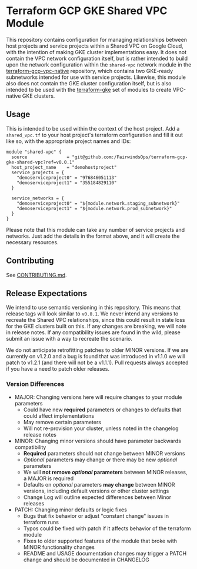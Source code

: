 # Terraform GCP GKE Shared VPC Module
This repository contains configuration for managing relationships between host projects and service projects within a Shared VPC on Google Cloud, with the intention of making GKE cluster implementations easy. It does not contain the VPC network configuration itself, but is rather intended to build upon the network configuration within the `shared-vpc` network module in the [terraform-gcp-vpc-native][] repository, which contains two GKE-ready subnetworks intended for use with service projects. Likewise, this module also does not contain the GKE cluster configuration itself, but is also intended to be used with the [terraform-gke][] set of modules to create VPC-native GKE clusters.


## Usage
This is intended to be used within the context of the host project. Add a `shared_vpc.tf` to your host project's terraform configuration and fill it out like so, with the appropriate project names and IDs:

```
module "shared-vpc" {
  source               = "git@github.com:/FairwindsOps/terraform-gcp-gke-shared-vpc?ref=v0.0.1"
  host_project_name    = "demohostproject"
  service_projects = {
    "demoserviceproject0" = "976846051113"
    "demoserviceproject1" = "355184829110"
  }

  service_networks = {
    "demoserviceproject0" = "${module.network.staging_subnetwork}"
    "demoserviceproject1" = "${module.network.prod_subnetwork}"
  }
}
```
Please note that this module can take any number of service projects and networks. Just add the details in the format above, and it will create the necessary resources. 

## Contributing
See [CONTRIBUTING.md](./CONTRIBUTING.md).


## Release Expectations
We intend to use semantic versioning in this repository. This means that release tags will look similar to `v0.0.1`. We never intend any versions to recreate the Shared VPC relationships, since this could result in state loss for the GKE clusters built on this. If any changes are breaking, we will note in release notes. If any compatibility issues are found in the wild, please submit an issue with a way to recreate the scenario.

We do not anticipate retrofitting patches to older MINOR versions. If we are currently on v1.2.0 and a bug is found that was introduced in v1.1.0 we will patch to v1.2.1 (and there will not be a v1.1.1). Pull requests always accepted if you have a need to patch older releases.

### Version Differences
* MAJOR: Changing versions here will require changes to your module parameters
  * Could have new **required** parameters or changes to defaults that could affect implementations
  * May remove certain parameters
  * Will not re-provision your cluster, unless noted in the changelog release notes
* MINOR: Changing minor versions should have parameter backwards compatibility
  * **Required** parameters should not change between MINOR versions
  * _Optional_ parameters may change or there may be new _optional_ parameters
  * We will **not remove _optional_ parameters** between MINOR releases, a MAJOR is required
  * Defaults on _optional_ parameters **may change** between MINOR versions, including default versions or other cluster settings
  * Change Log will outline expected differences between Minor releases
* PATCH: Changing minor defaults or logic fixes
  * Bugs that fix behavior or adjust "constant change" issues in terraform runs
  * Typos could be fixed with patch if it affects behavior of the terraform module
  * Fixes to older supported features of the module that broke with MINOR functionality changes
  * README and USAGE documentation changes may trigger a PATCH change and should be documented in CHANGELOG


[terraform-gcp-vpc-native]: https://github.com/FairwindsOps/terraform-gcp-vpc-native
[terraform-gke]: https://github.com/FairwindsOps/terraform-gke
